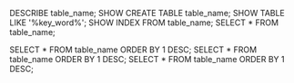 DESCRIBE table_name;
SHOW CREATE TABLE table_name;
SHOW TABLE LIKE '%key_word%';
SHOW INDEX FROM table_name;
SELECT * FROM table_name;


SELECT * FROM table_name ORDER BY 1 DESC;
SELECT * FROM table_name ORDER BY 1 DESC;
SELECT * FROM table_name ORDER BY 1 DESC;
